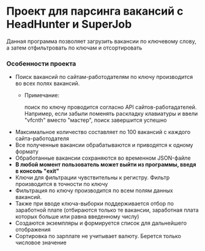 # Проект для парсинга вакансий с HeadHunter и SuperJob

Данная программа позволяет загрузить вакансии по ключевому слову, а затем отфильтровать по ключам и отсортировать

### Особенности проекта
- Поиск вакансий по сайтам-работодателям по ключу производится во всех полях вакансий.
  - Примечание: 
  
    поиск по ключу проводится согласно API сайтов-работадателей. Например, если забыли поменять раскладку клавиатуры 
    и ввели "vfcnth" вместо "мастер", поиск завершится успешно
- Максимальное количество составляет по 100 вакансий с каждого сайта-работодателя
- Все полученные вакансии обрабатываются и приводятся к одному формату
- Обработанные вакансии сохраняются во временном JSON-файле
- <b>В любой момент пользователь может выйти из программы, введя в консоль "exit"</b>
- Ключи для фильтрации чувствительны к регистру. Фильтр производится в точности по ключу
- Фильтрация по ключу производится по всем полям данных вакансий.
- Также при вводе ключа-выборки поддерживается отбор по заработной плате 
(отбираются только те вакансии, заработная плата которых больше или равна введенному числу)
- Создаются экземпляры и формируется список для дальнейшего отображения
- Сортировка по зарплате не учитывает валюту. Берется только числовое значение